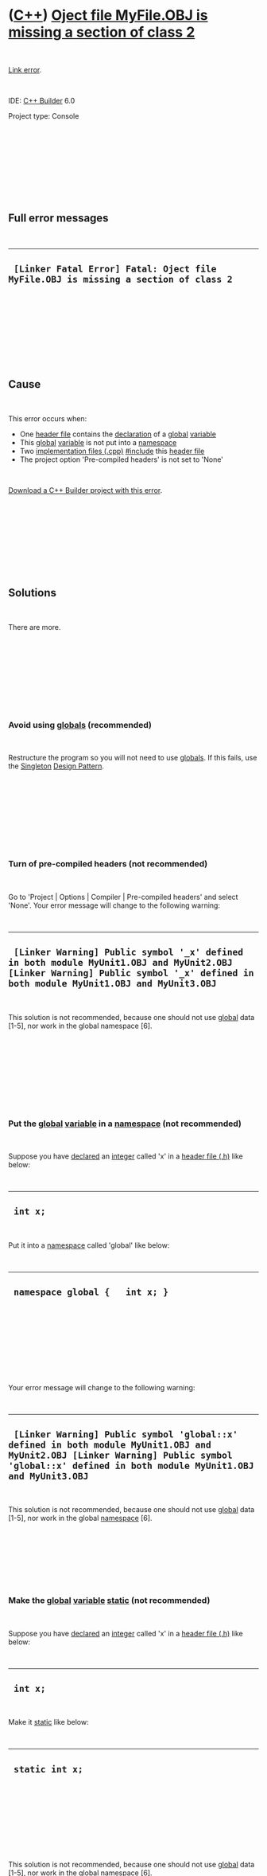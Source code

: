 



 

 

 

 

 

([C++](Cpp.htm)) [Oject file MyFile.OBJ is missing a section of class 2](CppLinkErrorOjectFileIsMissingAsectionOfClass2.htm)
============================================================================================================================

 

[Link error](CppLinkError.htm).

 

IDE: [C++ Builder](CppBuilder.htm) 6.0

Project type: Console

 

 

 

 

 

Full error messages
-------------------

 

  --------------------------------------------------------------------------------------
  ` [Linker Fatal Error] Fatal: Oject file MyFile.OBJ is missing a section of class 2`
  --------------------------------------------------------------------------------------

 

 

 

 

 

Cause
-----

 

This error occurs when:

-   One [header file](CppHeaderFile.htm) contains the
    [declaration](CppDeclaration.htm) of a [global](CppGlobal.htm)
    [variable](CppVariable.htm)
-   This [global](CppGlobal.htm) [variable](CppVariable.htm) is not put
    into a [namespace](CppNamespace.htm)
-   Two [implementation files (.cpp)](CppImplementationFile.htm)
    [\#include](CppInclude.htm) this [header file](CppHeaderFile.htm)
-   The project option 'Pre-compiled headers' is not set to 'None'

 

[Download a C++ Builder project with this
error](CppLinkErrorOjectFileIsMissingAsectionOfClass2.zip).

 

 

 

 

 

Solutions
---------

 

There are more.

 

 

 

 

 

### Avoid using [globals](CppGlobal.htm) (recommended)

 

Restructure the program so you will not need to use
[globals](CppGlobal.htm). If this fails, use the
[Singleton](CppSingletonDesignPattern.htm) [Design
Pattern](CppDesignPattern.htm).

 

 

 

 

 

### Turn of pre-compiled headers (not recommended)

 

Go to 'Project | Options | Compiler | Pre-compiled headers' and select
'None'. Your error message will change to the following warning:

 

  ----------------------------------------------------------------------------------------------------------------------------------------------------------------------------------
  ` [Linker Warning] Public symbol '_x' defined in both module MyUnit1.OBJ and MyUnit2.OBJ [Linker Warning] Public symbol '_x' defined in both module MyUnit1.OBJ and MyUnit3.OBJ`
  ----------------------------------------------------------------------------------------------------------------------------------------------------------------------------------

 

This solution is not recommended, because one should not use
[global](CppGlobal.htm) data \[1-5\], nor work in the global namespace
\[6\].

 

 

 

 

 

### Put the [global](CppGlobal.htm) [variable](CppVariable.htm) in a [namespace](CppNamespace.htm) (not recommended)

 

Suppose you have [declared](CppDeclaration.htm) an [integer](CppInt.htm)
called 'x' in a [header file (.h)](CppHeaderFile.htm) like below:

 

  -----------
  ` int x;`
  -----------

 

Put it into a [namespace](CppNamespace.htm) called 'global' like below:

 

  ----------------------------------
  ` namespace global {   int x; }`
  ----------------------------------

 

 

 

 

 

Your error message will change to the following warning:

 

  ------------------------------------------------------------------------------------------------------------------------------------------------------------------------------------------------
  ` [Linker Warning] Public symbol 'global::x' defined in both module MyUnit1.OBJ and MyUnit2.OBJ [Linker Warning] Public symbol 'global::x' defined in both module MyUnit1.OBJ and MyUnit3.OBJ`
  ------------------------------------------------------------------------------------------------------------------------------------------------------------------------------------------------

 

This solution is not recommended, because one should not use
[global](CppGlobal.htm) data \[1-5\], nor work in the global
[namespace](CppNamespace.htm) \[6\].

 

 

 

 

### Make the [global](CppGlobal.htm) [variable](CppVariable.htm) [static](CppStatic.htm) (not recommended)

 

Suppose you have [declared](CppDeclaration.htm) an [integer](CppInt.htm)
called 'x' in a [header file (.h)](CppHeaderFile.htm) like below:

 

  -----------
  ` int x;`
  -----------

 

Make it [static](CppStatic.htm) like below:

 

  ------------------
  ` static int x;`
  ------------------

 

 

 

 

 

This solution is not recommended, because one should not use
[global](CppGlobal.htm) data \[1-5\], nor work in the global
[namespace](CppNamespace.htm) \[6\].

 

 

 

 

 

[References](CppReferences.htm)
-------------------------------

1.  [Herb Sutter](CppHerbSutter.htm), [Andrei
    Alexandrescu](CppAndreiAlexandrescu.htm). C++ coding standards: 101
    rules, guidelines, and best practices. ISBN: 0-32-111358-6. Item 10:
    'Minimize global and shared data'
2.  [Herb Sutter](CppHerbSutter.htm), [Andrei
    Alexandrescu](CppAndreiAlexandrescu.htm). C++ coding standards: 101
    rules, guidelines, and best practices. ISBN: 0-32-111358-6. Item 18:
    'Declare variables as locally as possible'
3.  [Bjarne Stroustrup](CppBjarneStroustrup.htm). The C++ Programming
    Language (3rd edition).ISBN: 0-201-88954-4. Chapter 1.8.2.a: 'Don't
    use global data (use members)'
4.  [Jarrod Hollingworth](CppJarrodHollingworth.htm), Bob Swart, Mark
    Cashman, Paul Gustavson. Sams C++ Builder 6 Developer's Guide.
    ISBN: 0-672-32480-6. Chapter 3: 'Avoid using global variables'
5.  [Jesse Liberty](CppJesseLiberty.htm). Sams teach yourself C++ in
    24 hours. ISBN: 0-672-32224-2. Hour 5, paragraph 'Global variables':
    'In C++, global variables are avoided because they can create very
    confusing code that is hard to maintain.'
6.  [Bjarne Stroustrup](CppBjarneStroustrup.htm). The C++ Programming
    Language (3rd edition).ISBN: 0-201-88954-4. Chapter C.14.15: 'Don't
    pollute the global namespace'

 

 

 

 

 





 




